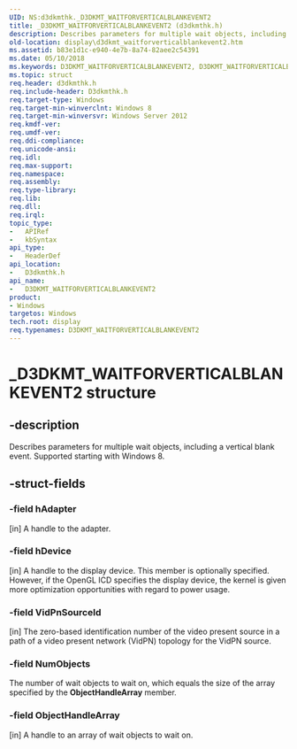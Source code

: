 ```yaml
---
UID: NS:d3dkmthk._D3DKMT_WAITFORVERTICALBLANKEVENT2
title: _D3DKMT_WAITFORVERTICALBLANKEVENT2 (d3dkmthk.h)
description: Describes parameters for multiple wait objects, including a vertical blank event. Supported starting with Windows 8.
old-location: display\d3dkmt_waitforverticalblankevent2.htm
ms.assetid: b83e1d1c-e940-4e7b-8a74-82aee2c54391
ms.date: 05/10/2018
ms.keywords: D3DKMT_WAITFORVERTICALBLANKEVENT2, D3DKMT_WAITFORVERTICALBLANKEVENT2 structure [Display Devices], _D3DKMT_WAITFORVERTICALBLANKEVENT2, d3dkmthk/D3DKMT_WAITFORVERTICALBLANKEVENT2, display.d3dkmt_waitforverticalblankevent2
ms.topic: struct
req.header: d3dkmthk.h
req.include-header: D3dkmthk.h
req.target-type: Windows
req.target-min-winverclnt: Windows 8
req.target-min-winversvr: Windows Server 2012
req.kmdf-ver: 
req.umdf-ver: 
req.ddi-compliance: 
req.unicode-ansi: 
req.idl: 
req.max-support: 
req.namespace: 
req.assembly: 
req.type-library: 
req.lib: 
req.dll: 
req.irql: 
topic_type:
-	APIRef
-	kbSyntax
api_type:
-	HeaderDef
api_location:
-	D3dkmthk.h
api_name:
-	D3DKMT_WAITFORVERTICALBLANKEVENT2
product:
- Windows
targetos: Windows
tech.root: display
req.typenames: D3DKMT_WAITFORVERTICALBLANKEVENT2
---
```


# _D3DKMT_WAITFORVERTICALBLANKEVENT2 structure


## -description


Describes parameters for multiple wait objects, including a vertical blank event. Supported starting with Windows 8.


## -struct-fields




### -field hAdapter

[in] A handle to the adapter.


### -field hDevice

[in] A handle to the display device. This member is optionally specified. However, if the OpenGL ICD specifies the display device, the kernel is given more optimization opportunities with regard to power usage.


### -field VidPnSourceId

[in] The zero-based identification number of the video present source in a path of a video present network (VidPN) topology for the VidPN source.


### -field NumObjects

The number of wait objects to wait on, which equals the size of the array specified by the <b>ObjectHandleArray</b> member.


### -field ObjectHandleArray

[in] A handle to an array of wait objects to wait on.


